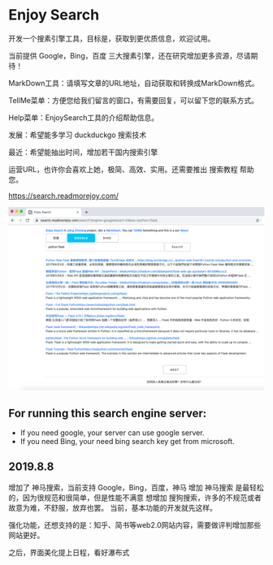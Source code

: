 # Enjoy Search

开发一个搜素引擎工具，目标是，获取到更优质信息，欢迎试用。

当前提供 Google，Bing，百度 三大搜素引擎，还在研究增加更多资源，尽请期待！

MarkDown工具：请填写文章的URL地址，自动获取和转换成MarkDown格式。

TellMe菜单：方便您给我们留言的窗口，有需要回复，可以留下您的联系方式。

Help菜单：EnjoySearch工具的介绍帮助信息。

发展：希望能多学习 duckduckgo 搜索技术

最近：希望能抽出时间，增加若干国内搜索引擎

运营URL，也许你会喜欢上她，极简、高效、实用。还需要推出 搜索教程 帮助您。

https://search.readmorejoy.com/

![](image/python-flask-enjoy-search.png)

## For running this search engine server:
* If you need google, your server can use google server.
* If you need Bing, your need bing search key get from microsoft.

## 2019.8.8
增加了 神马搜索，当前支持 Google，Bing，百度，神马
增加 神马搜索 是最轻松的，因为很规范和很简单，但是性能不满意
想增加 搜狗搜索，许多的不规范或者故意为难，不舒服，放弃也罢。
当前，基本功能的开发就先这样。 

强化功能，还想支持的是：知乎、简书等web2.0网站内容，需要做评判增加那些网站更好。

之后，界面美化提上日程，看好瀑布式
